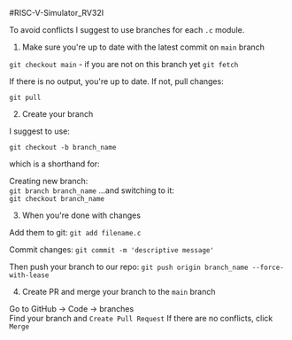 #RISC-V-Simulator_RV32I

To avoid conflicts I suggest to use branches for each `.c` module.

1. Make sure you're up to date with the latest commit on `main` branch

`git checkout main` - if you are not on this branch yet
`git fetch`

If there is no output, you're up to date. If not, pull changes:

`git pull`

2. Create your branch

I suggest to use:

`git checkout -b branch_name`

which is a shorthand for:

Creating new branch:  
`git branch branch_name`
...and switching to it:  
`git checkout branch_name`

3. When you're done with changes

Add them to git:
`git add filename.c`

Commit changes:
`git commit -m 'descriptive message'`

Then push your branch to our repo:
`git push origin branch_name --force-with-lease`

4. Create PR and merge your branch to the `main` branch

Go to GitHub -> Code -> branches  
Find your branch and `Create Pull Request`
If there are no conflicts, click `Merge`

